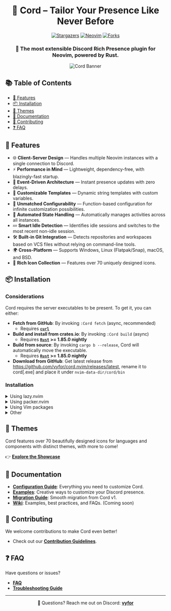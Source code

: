 <div align="center">
  <h1>🧩 <strong>Cord</strong> – Tailor Your Presence Like Never Before</h1>
  <div>
    <a href="https://github.com/vyfor/cord.nvim/stargazers"><img src="https://img.shields.io/github/stars/vyfor/cord.nvim?style=for-the-badge" alt="Stargazers"></a>
    <a href="https://neovim.io/"><img src="https://img.shields.io/badge/Neovim-%20%3E%3D%200.6.0-57A143?style=for-the-badge&logo=neovim" alt="Neovim"></a>
    <a href="https://github.com/vyfor/cord.nvim/forks"><img src="https://img.shields.io/github/forks/vyfor/cord.nvim?style=for-the-badge" alt="Forks"></a>
  </div>
  <h3>🚀 The most extensible Discord Rich Presence plugin for Neovim, powered by Rust.
  </h3>
  <img src="https://github.com/user-attachments/assets/df73221e-565b-49e5-9dad-1c60aed6f9c3" alt="Cord Banner">
</div>

## 📚 Table of Contents
- [💎 Features](#-features)
- [📦 Installation](#-installation)
- [🎨 Themes](#-themes)
- [📖 Documentation](#-documentation)
- [🤝 Contributing](#-contributing)
- [❓ FAQ](#-faq)

## 💎 Features  
- 🌐 **Client-Server Design** — Handles multiple Neovim instances with a single connection to Discord.
- ⚡ **Performance in Mind** — Lightweight, dependency-free, with blazingly-fast startup.
- 🚀 **Event-Driven Architecture** — Instant presence updates with zero delays.  
- 🎨 **Customizable Templates** — Dynamic string templates with custom variables.
- 🔧 **Unmatched Configurability** — Function-based configuration for infinite customization possibilities.
- 🧠 **Automated State Handling** — Automatically manages activities across all instances.
- 💤 **Smart Idle Detection** — Identifies idle sessions and switches to the most recent non-idle session.
- 🛠️ **Built-in Git Integration** — Detects repositories and workspaces based on VCS files without relying on command-line tools.
- 🌍 **Cross-Platform** — Supports Windows, Linux (Flatpak/Snap), macOS, and BSD.
- 🌸 **Rich Icon Collection** — Features over 70 uniquely designed icons.

## 📦 Installation  

### Considerations
Cord requires the server executables to be present. To get it, you can either:
- **Fetch from GitHub**: By invoking `:Cord fetch` (async, recommended)
  - Requires **[`curl`](https://curl.se)**
- **Build and install from crates.io**: By invoking `:Cord build` (async)
  - Requires **[`Rust`](https://www.rust-lang.org/tools/install) >= 1.85.0 nightly**
- **Build from source**: By invoking `cargo b --release`, Cord will automatically move the executable.
  - Requires **[`Rust`](https://www.rust-lang.org/tools/install) >= 1.85.0 nightly**
- **Download from GitHub**: Get latest release from https://github.com/vyfor/cord.nvim/releases/latest, rename it to cord[.exe] and place it under `nvim-data-dir/cord/bin`

### Installation
<details>
<summary>Using lazy.nvim</summary>

```lua
{
  'vyfor/cord.nvim',
  branch = 'client-server',
  build = ':Cord fetch',
  opts = {}, -- calls require('cord').setup()
}
```

</details>

<details>
<summary>Using packer.nvim</summary>

```lua
use {
  'vyfor/cord.nvim',
  branch = 'client-server',
  run = ':Cord fetch',
  config = function()
    require('cord').setup()
  end
}
```

</details>

<details>
<summary>Using Vim packages</summary>

**Unix:**
```bash
git clone https://github.com/vyfor/cord.nvim.git ~/.local/share/nvim/site/pack/plugins/start/cord.nvim
```

**Windows:**
```powershell
git clone https://github.com/vyfor/cord.nvim.git $LOCALAPPDATA/nvim-data/site/pack/plugins/start/cord.nvim
```

Then call the following function somewhere in your configuration:
```lua
require('cord').setup()
```

Invoke `:Cord fetch` to whenever the plugin is updated.

</details>

<details>
<summary>Other</summary>

Make sure you call the following function somewhere in your configuration:
```lua
require('cord').setup()
```

Invoke `:Cord fetch` to whenever the plugin is updated.

</details>

## 🎨 Themes  
Cord features over 70 beautifully designed icons for languages and components with distinct themes, with more to come!

👉 [**Explore the Showcase**](https://github.com/vyfor/icons#showcase)  

## 📖 Documentation  
- [**Configuration Guide**](wiki/CONFIGURATION.md): Everything you need to customize Cord.  
- [**Examples**](wiki/EXAMPLES.md): Creative ways to customize your Discord presence.
- [**Migration Guide**](wiki/MIGRATION.md): Smooth migration from Cord v1.
- [**Wiki**](https://github.com/vyfor/cord.nvim/wiki): Examples, best practices, and FAQs. (Coming soon)

## 🤝 Contributing  
We welcome contributions to make Cord even better!
- Check out our [**Contribution Guidelines**](.github/CONTRIBUTING.md).  

## ❓ FAQ  
Have questions or issues?  
- [**FAQ**](https://github.com/vyfor/cord.nvim/wiki/FAQ)  
- [**Troubleshooting Guide**](https://github.com/vyfor/cord.nvim/wiki/Troubleshooting)  

---

<div align="center">  
  <p>💬 Questions? Reach me out on Discord: <a href="https://discord.com/users/446729269872427018"><strong>vyfor</strong></a></p>  
</div>
